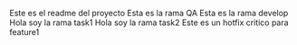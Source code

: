 Este es el readme del proyecto
Esta es la rama QA
Esta es la rama develop
Hola soy la rama task1
Hola soy la rama task2
Este es un hotfix critico para feature1
